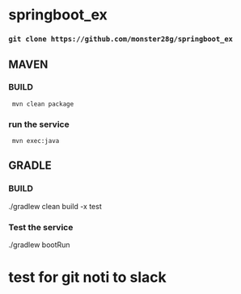 # springboot_ex

### `git clone https://github.com/monster28g/springboot_ex`

## MAVEN
### BUILD
` mvn clean package`

### run the service
` mvn exec:java`

## GRADLE
### BUILD
./gradlew clean build -x test

### Test the service
./gradlew bootRun

# test for git noti to slack